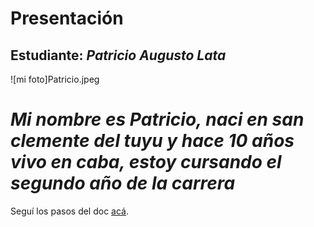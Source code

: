 # Presentación

## Estudiante: _Patricio Augusto Lata_

![mi foto]Patricio.jpeg

# _Mi nombre es Patricio, naci en san clemente del tuyu y hace 10 años vivo en caba, estoy cursando el segundo año de la carrera_

Seguí los pasos del doc [acá](https://docs.google.com/document/d/e/2PACX-1vQkogtG88cmwEIXEuff291urSyrZUYHikLIoRTspUodvIg5OoaUJTi8n0vqPJ3XUSN65sqJALTBizeB/pub).
